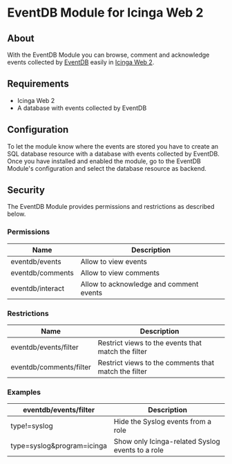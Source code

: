 # EventDB Module for Icinga Web 2

## About

With the EventDB Module you can browse, comment and acknowledge events collected
by [EventDB](https://git.netways.org/eventdb/eventdb) easily in
[Icinga Web 2](https://www.icinga.org/products/icinga-web-2/).

## Requirements

* Icinga Web 2
* A database with events collected by EventDB

## Configuration

To let the module know where the events are stored you have to create an SQL
database resource with a database with events collected by EventDB.
Once you have installed and enabled the module, go to the EventDB Module's
configuration and select the database resource as backend.

## Security

The EventDB Module provides permissions and restrictions as described below.

### Permissions

| Name             | Description |
| ---------------- | ----------- |
| eventdb/events   | Allow to view events |
| eventdb/comments | Allow to view comments |
| eventdb/interact | Allow to acknowledge and comment events |

### Restrictions

| Name                    | Description |
| ----------------------- | ----------- |
| eventdb/events/filter   | Restrict views to the events that match the filter |
| eventdb/comments/filter | Restrict views to the comments that match the filter |

### Examples

| eventdb/events/filter      | Description |
| -------------------------- | ----------- |
| type!=syslog               | Hide the Syslog events from a role |
| type=syslog&program=icinga | Show only Icinga-related Syslog events to a role |
